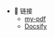 <!-- _navbar.md -->

* :rocket: 链接
  * [my-pdf](https://liuhanxu.gitee.io/pdf/)
  * [Docsify](https://docsify.js.org/#/)
